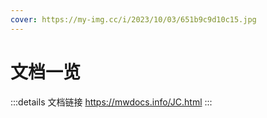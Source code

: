 ```yaml
---
cover: https://my-img.cc/i/2023/10/03/651b9c9d10c15.jpg
---
```


# 文档一览
:::details 文档链接
https://mwdocs.info/JC.html
:::

<AutoCatalog level="1"/>